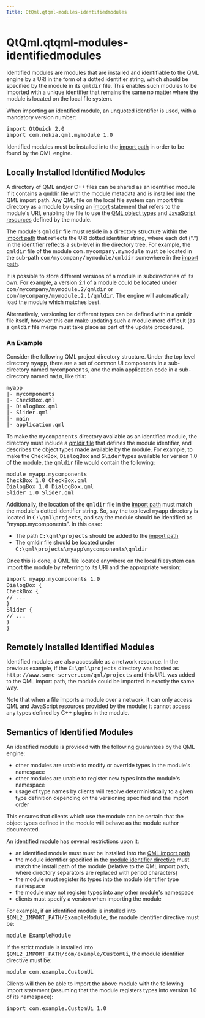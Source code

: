 ```yaml
---
Title: QtQml.qtqml-modules-identifiedmodules
---
```


# QtQml.qtqml-modules-identifiedmodules

<span class="subtitle"></span>
<!-- $$$qtqml-modules-identifiedmodules.html-description -->
<p>Identified modules are modules that are installed and identifiable to the QML engine by a URI in the form of a dotted identifier string, which should be specified by the module in its <tt>qmldir</tt> file. This enables such modules to be imported with a unique identifier that remains the same no matter where the module is located on the local file system.</p>
<p>When importing an identified module, an unquoted identifier is used, with a mandatory version number:</p>
<pre class="qml">import QtQuick 2.0
import com.nokia.qml.mymodule 1.0</pre>
<p>Identified modules must be installed into the <a href="QtQml.qtqml-syntax-imports.md#qml-import-path">import path</a> in order to be found by the QML engine.</p>
<h2>Locally Installed Identified Modules</h2>
<p>A directory of QML and/or C++ files can be shared as an identified module if it contains a <a href="QtQml.qtqml-modules-qmldir.md">qmldir file</a> with the module metadata and is installed into the QML import path. Any QML file on the local file system can import this directory as a module by using an <a href="QtQml.qtqml-syntax-imports.md">import</a> statement that refers to the module's URI, enabling the file to use the <a href="QtQml.qtqml-typesystem-objecttypes.md">QML object types</a> and <a href="QtQml.qtqml-javascript-resources.md">JavaScript resources</a> defined by the module.</p>
<p>The module's <tt>qmldir</tt> file must reside in a directory structure within the <a href="QtQml.qtqml-syntax-imports.md#qml-import-path">import path</a> that reflects the URI dotted identifier string, where each dot (&quot;.&quot;) in the identifier reflects a sub-level in the directory tree. For example, the <tt>qmldir</tt> file of the module <tt>com.mycompany.mymodule</tt> must be located in the sub-path <tt>com/mycompany/mymodule/qmldir</tt> somewhere in the <a href="QtQml.qtqml-syntax-imports.md#qml-import-path">import path</a>.</p>
<p>It is possible to store different versions of a module in subdirectories of its own. For example, a version 2.1 of a module could be located under <tt>com/mycompany/mymodule.2/qmldir</tt> or <tt>com/mycompany/mymodule.2&#x2e;1/qmldir</tt>. The engine will automatically load the module which matches best.</p>
<p>Alternatively, versioning for different types can be defined within a qmldir file itself, however this can make updating such a module more difficult (as a <tt>qmldir</tt> file merge must take place as part of the update procedure).</p>
<h3>An Example</h3>
<p>Consider the following QML project directory structure. Under the top level directory <tt>myapp</tt>, there are a set of common UI components in a sub-directory named <tt>mycomponents</tt>, and the main application code in a sub-directory named <tt>main</tt>, like this:</p>
<pre class="cpp">myapp
<span class="operator">|</span><span class="operator">-</span> mycomponents
<span class="operator">|</span><span class="operator">-</span> CheckBox<span class="operator">.</span>qml
<span class="operator">|</span><span class="operator">-</span> DialogBox<span class="operator">.</span>qml
<span class="operator">|</span><span class="operator">-</span> Slider<span class="operator">.</span>qml
<span class="operator">|</span><span class="operator">-</span> main
<span class="operator">|</span><span class="operator">-</span> application<span class="operator">.</span>qml</pre>
<p>To make the <tt>mycomponents</tt> directory available as an identified module, the directory must include a <a href="QtQml.qtqml-modules-qmldir.md">qmldir file</a> that defines the module identifier, and describes the object types made available by the module. For example, to make the <tt>CheckBox</tt>, <tt>DialogBox</tt> and <tt>Slider</tt> types available for version 1.0 of the module, the <tt>qmldir</tt> file would contain the following:</p>
<pre class="cpp">module myapp<span class="operator">.</span>mycomponents
CheckBox <span class="number">1.0</span> CheckBox<span class="operator">.</span>qml
DialogBox <span class="number">1.0</span> DialogBox<span class="operator">.</span>qml
Slider <span class="number">1.0</span> Slider<span class="operator">.</span>qml</pre>
<p>Additionally, the location of the <tt>qmldir</tt> file in the <a href="QtQml.qtqml-syntax-imports.md#qml-import-path">import path</a> must match the module's dotted identifier string. So, say the top level <tt>myapp</tt> directory is located in <tt>C:\qml\projects</tt>, and say the module should be identified as &quot;myapp.mycomponents&quot;. In this case:</p>
<ul>
<li>The path <tt>C:\qml\projects</tt> should be added to the <a href="QtQml.qtqml-syntax-imports.md#qml-import-path">import path</a></li>
<li>The qmldir file should be located under <tt>C:\qml\projects\myapp\mycomponents\qmldir</tt></li>
</ul>
<p>Once this is done, a QML file located anywhere on the local filesystem can import the module by referring to its URI and the appropriate version:</p>
<pre class="qml">import myapp.mycomponents 1.0
<span class="type">DialogBox</span> {
<span class="type">CheckBox</span> {
<span class="comment">// ...</span>
}
<span class="type">Slider</span> {
<span class="comment">// ...</span>
}
}</pre>
<h2>Remotely Installed Identified Modules</h2>
<p>Identified modules are also accessible as a network resource. In the previous example, if the <tt>C:\qml\projects</tt> directory was hosted as <tt>http://www.some-server.com/qml/projects</tt> and this URL was added to the QML import path, the module could be imported in exactly the same way.</p>
<p>Note that when a file imports a module over a network, it can only access QML and JavaScript resources provided by the module; it cannot access any types defined by C++ plugins in the module.</p>
<h2>Semantics of Identified Modules</h2>
<p>An identified module is provided with the following guarantees by the QML engine:</p>
<ul>
<li>other modules are unable to modify or override types in the module's namespace</li>
<li>other modules are unable to register new types into the module's namespace</li>
<li>usage of type names by clients will resolve deterministically to a given type definition depending on the versioning specified and the import order</li>
</ul>
<p>This ensures that clients which use the module can be certain that the object types defined in the module will behave as the module author documented.</p>
<p>An identified module has several restrictions upon it:</p>
<ul>
<li>an identified module must must be installed into the <a href="QtQml.qtqml-syntax-imports.md#qml-import-path">QML import path</a></li>
<li>the module identifier specified in the <a href="QtQml.qtqml-modules-qmldir.md">module identifier directive</a> must match the install path of the module (relative to the QML import path, where directory separators are replaced with period characters)</li>
<li>the module must register its types into the module identifier type namespace</li>
<li>the module may not register types into any other module's namespace</li>
<li>clients must specify a version when importing the module</li>
</ul>
<p>For example, if an identified module is installed into <tt>$QML2_IMPORT_PATH/ExampleModule</tt>, the module identifier directive must be:</p>
<pre class="cpp">module ExampleModule</pre>
<p>If the strict module is installed into <tt>$QML2_IMPORT_PATH/com/example/CustomUi</tt>, the module identifier directive must be:</p>
<pre class="cpp">module com<span class="operator">.</span>example<span class="operator">.</span>CustomUi</pre>
<p>Clients will then be able to import the above module with the following import statement (assuming that the module registers types into version 1.0 of its namespace):</p>
<pre class="qml">import com.example.CustomUi 1.0</pre>
<!-- @@@qtqml-modules-identifiedmodules.html -->
